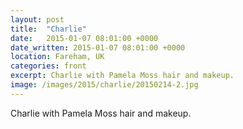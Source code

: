 ```yaml
---
layout: post
title:  "Charlie"
date:   2015-01-07 08:01:00 +0000
date_written: 2015-01-07 08:01:00 +0000
location: Fareham, UK
categories: front
excerpt: Charlie with Pamela Moss hair and makeup.
image: /images/2015/charlie/20150214-2.jpg
---
```

Charlie with Pamela Moss hair and makeup.
